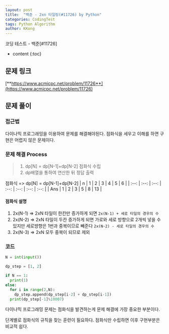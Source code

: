 ```yaml
---
layout: post
title:  "백준 - 2xn 타일링(#11726) by Python"
categories: CodingTest
tags: Python Algorithm
author: KKong
---
```







코딩 테스트 - 백준[#11726]


























* content
{:toc}


## 문제 링크
[**https://www.acmicpc.net/problem/11726**](https://www.acmicpc.net/problem/11726)  

## 문제 풀이 

### 접근법

다이나믹 프로그래밍을 이용하여 문제를 해결해야된다. 점화식을 세우고 이해를 하면 구현은 어렵지 않은 문제이다.

    
### 문제 해결 Process


> 1. dp[N] = dp[N-1]+dp[N-2] 점화식 수립 
> 2. dp배열을 통하여 연산한 뒤 정답 출력


점화식 => dp[N] = dp[N-1]+dp[N-2]
|  n   |  1   |  2   |  3   |  4   |  5   |  6   |
| :--: | :--: | :--: | :--: | :--: | :--: | :--: |
| Ans  |  1   |  2   |  3   |  5   |  8   |  13  |



#### 점화식 설명

 1. 2x(N-1) => 2xN 
  타일이 한칸만 증가하게 되면 `2x(N-1) + 세로 타일의 경우의 수`
 2. 2x(N-2) => 2xN
  타일이 두칸 증가하게 되면 가로와 세로 방향으로 2개씩 넣을 수 있지만 세로뱡향은 1번과 중복이므로 빼준다 `2x(N-2) - 세로 타일의 경우의 수`
 3. 2x(N-3) => 2xN
  모두 중복이 되므로 제외


### 코드
```python
N = int(input())

dp_step = [1, 2]

if N == 1:
  print(1)
else:
  for i in range(2,N):
    dp_step.append(dp_step[i-2] + dp_step[i-1]) 
  print(dp_step[-1]%10007)
```

다이나믹 프로그래밍 문제는 점화식을 발견하는게 문제 해결에 가장 중요한 부분이다. 

단계별로 점화식의 규칙을 찾는 훈련이 필요하다. 점화식만 수립하면 이후 구현부분은 비교적 쉽다.
